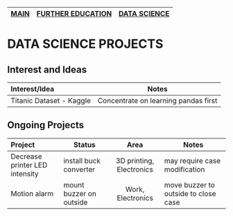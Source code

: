 
|[MAIN](https://alex-rogan.github.io/)|[FURTHER EDUCATION](./pages/education.md)| [DATA SCIENCE](./pages/datsci.md)      |
| :-------------------------------------------- | :-------------------------------------------- |:-------------------------------------------- |

# DATA SCIENCE PROJECTS
  
## Interest and Ideas

| Interest/Idea              | Notes                                      |
| :------------------------- | ------------------------------------------ |
| Titanic Dataset - Kaggle   | Concentrate on learning pandas first       |

## Ongoing Projects
  
| Project                        | Status                  | Area                     | Notes                                |
| :----------------------------- | ----------------------- | :----------------------: | ------------------------------------ |
| Decrease printer LED intensity | install buck converter  | 3D printing, Electronics | may require case modification        |
| Motion alarm                   | mount buzzer on outside | Work, Electronics        | move buzzer to outside to close case |
